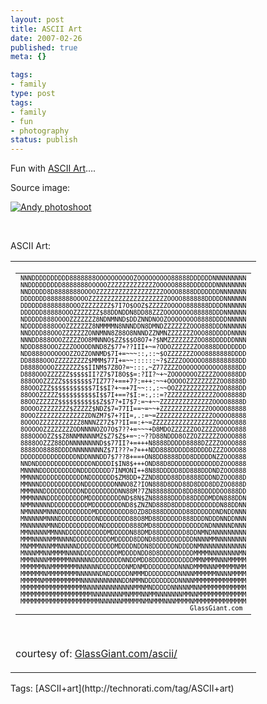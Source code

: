 ```yaml
---
layout: post
title: ASCII Art
date: 2007-02-26
published: true
meta: {}

tags:
- family
type: post
tags:
- family
- fun
- photography
status: publish
---
```



Fun with [ASCII Art](http://en.wikipedia.org/wiki/Ascii_art)….



Source image:



[![Andy photoshoot](http://media.eick.us/2011/05/101683754_f4ae0d7629_m.jpg)](http://www.flickr.com/photos/andreweick/101683754/ "Photo Sharing")



 



ASCII Art:

<table border="0"><tbody><tr><td nowrap>



<table border="0"><tbody><tr><td nowrap><font size="1" color="#000000" face="monospace, Courier">NNNDDDDDDDDDD8888888OOOOOOOOOOZOOOOOOOOO88888DDDDDDNNNNNNNNN<br />NNDDDDDDDDD8888888OOOOOZZZZZZZZZZZZZOOOOO8888DDDDDDDNNNNNNNN<br />NNDDDDD8D8888888OOOOZZZZZZZZZZZZZZZZZZOOOO8888DDDDDDDNNNNNNN<br />DDDDDDD8888888OOOOZZZZZZZZZZZZZZZZZZZZZOOOO888888DDDDDNNNNNN<br />DDDDDD8888888OOOZZZZZZZZ$7I7O$OOZ$ZZZZZOOOOO888888DDDDNNNNNN<br />DDDDDD88888OOOZZZZZZZ$88DDNDDN8DD88ZZZOOOOOOOO88888DDDNNNNNN<br />NDDDDD888OOOOZZZZZZZ8NDNMNND$DDZNNDNOOZOOOOOOOO8888DDDDNNNNN<br />NDDDDD888OOOZZZZZZZ8NMMMMN8NNNDDN8DMNDZZZZZZZOOO888DDDNNNNNN<br />NNDDDD88OOOZZZZZZZONNMNN8Z88O8NNNDZZNMNZZZZZZZOOO88DDDDDNNNN<br />NNNDD888OOOZZZZZOO8MNNNO$ZZ$$$O8O7+?$NMZZZZZZZZOO88DDDDDDNNN<br />NDDD888OOOZZZZOOOODNND8Z$77+??III+~=?ODOZZZZZZZOO888DDDDDDDD<br />NDD888OOOOOOOZZOZZONNMD$7I+=~~~::,::~$OZZZZZZZOOO8888888DDDD<br />DD8888OOOZZZZZZZZZ$MMM$77I+=~~::::::~?$ZZZZOOOOOO888888888DD<br />D8888OOOOZZZZZZZ$$IINM$7Z8O?=~:::,~Z77ZZZZOOOOOOOOOOOO8888DD<br />D888OOOZZZZZZ$$$$$II?Z7$7I8O$$=:?II?~+~ZOOOOOOOZZZZZOOO888DD<br />888OOOZZZZZ$$$$$$$$7IZ77?+==+7?:=++:~~+OOOOOZZZZZZZZZOO8888D<br />88OOOZZZ$$$$$$$$$$$7I$$I?+~=+7I~~::,:~~OOZZZZZZZZZZZZOO888DD<br />88OOOZZZZZ$$$$$$$$$$I$$7I+==?$I:=:,::=?ZZZZZZZZZZZZZOOO8888D<br />88OOZZZZZZ$$$$$$$$$$$Z$$7?+I7$7:=~+~~ZZZZZZZZZZZZZZOOOO8888D<br />8OOOOZZZZZZZZ$ZZZZZ$NDZ$7=77II==~=~~+ZZZZZZZZZZZZZOOOOO88888<br />8OOOZZZZZZZZZZZZZZDNZM7$7+?II=,.:=~=ZZZZZZZZZZZZZZZOOOOO8888<br />8OOOOZZZZZZZZZZZ8NNNZZ7Z$7?II==:+~=ZZZZZZZZZZZZZZZZZOOOOO888<br />8OOOOOZZZZZZZZODNNNNOZO7O$7??+=~~~+D8MDOZZZZZZOOZZZZOOOOO888<br />888OOOOZZ$$Z8NNMNNNNMZ$Z7$Z$+=~:~??D88NDDD8OZZOZZZZZZOOOO888<br />8888OOZZZ88DDNNNNNNNND$$77II?+=+++N8888DDDDD8888DZZZZOOOO888<br />8888OO8888DDDDNNNNNNNNZ$7I???=?+++NDD888DDDDD8DDDDDZZZOOOO88<br />DDDDDDDDDDDDDDDNDDNNNDD7$7??8+==+ON8DD8888DDD8DDDDDNZZOOO888<br />NNDNDDDDDDDDDDDDDDDNDDDDI$IN8$+++OND88D8DDDDDDDDDDDDDZOOO888<br />MNNNNDDDDDDDDDDNDDDDDDDD7INMONI++8N88DDDDD8DD888DDDNDZOOO888<br />MMNNNDDDDDDDDDDDDNDDDDDDD$ZM8DD+ZZND8DDD88DD8888DDDNDZOOO88D<br />MMNNNDDDDDDDDDDDNDDDDDDDDNNNO8Z?ION888D8DDD88D8DDD8DDZOO888D<br />MMMNNNDDDDDDDDDDNDDDDDDDDDNN88M?7ZN88888DDD8DD88DDDDDOO888DD<br />MMMNNNNDDDDDDDDDDMDDDDDDDDDND$8N$ZN88888DDDD88DDDDMDDN888DDN<br />NMMNNNNNDDDDDDDDDDMDDDDDDDDND8$ZNZND888D8DDD8DDDDDDDDN88DDNN<br />NMNNNNMNNNDDDDDDDDDMDDDDDDDDD8OZD8D888DDDDDD88DDDDDDNDNDDNNN<br />MNNNNNMNNNDDDDDDDDDDNDDDDDDDD88O8MD88DDDDDD888DDDNDDDNNDDNNN<br />MNNNNNNMNNDDDDDDDDDDDNDDDDDDD888DMD88DDDDDDDDDDDDNDNNNNNDNNN<br />MMNNNNNMMNNNDDDDDDDDDDDMDDDDDN88DMD88DDDDDDD8DDNMNDNNNNNNNNN<br />MMMNNNNNMMNNNNDDDDDDDDDDMDDDDD8DDND88DDDDDDDDDNNNNMMNNNNNNNN<br />MNMMMNNNMMNNNNNDDDDDDDDDDMDDDDNDDN8DDDDDDNDDDDNMNNNNNNNNNNNN<br />MNNNMMNNMMMMNNNNDDDDDDDDDDMDDDDNDD8D8DDDDDDDDDMMMMNNNNNNNNMN<br />MMMNNNNMMMMMMNNNNNNDDDDDDDDNNDDMDD8DDDDDDDDDDDMMNMMMNNNMMMMM<br />MMMMMMNNMMMMMMMNNNNNNDDDDDDDNMDNMDDDDDDDDDNNNDMMMNNNMMMMMNMM<br />MMMMMMNMMMMMMMMNNNNNNDNDDDDDDNMMMDDDDDDDDDNNNNMMMMMMNNNNMMMM<br />MMMMMNMMMMMMMMMMNNNNNNNNNNNDDNMMNDDDDDDDDDNNNNMMMMMMMMMMMMMM<br />MMMMMMMMMMMMMMMMMNNNNNNNNNNNNNMMNMNDDDDDNNNNNMNNMMMMMMMMMMMM<br />MMMMMMMMMMMMMMMMMMMNNNNNNNNMNMMMNNMMNNNNNNNMMNNMMMMMMMMMMMMM<br />MMMMMMMMMMMMMMMMMMMMMNNNNNNMMMMMNMNMMMNNNMMMMNMMMMMMMMMMMMMM<br />                                             GlassGiant.com </font></td></tr></tbody></table>

 



courtesy of: [GlassGiant.com/ascii/](http://www.glassgiant.com/ascii/)

</td></tr></tbody></table><div class="bjtags">Tags: [ASCII+art](http://technorati.com/tag/ASCII+art)</div>
